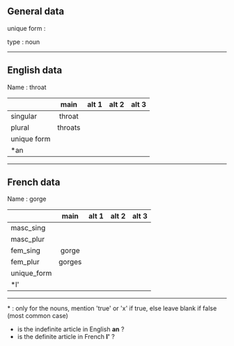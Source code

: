 ## General data

unique form :

type : noun

---

## English data

Name : throat

|             |  main   | alt 1 | alt 2 | alt 3 |
| :---------- | :-----: | :---: | :---: | ----- |
| singular    | throat  |       |       |       |
| plural      | throats |       |       |       |
| unique form |         |       |       |       |
| \*an        |         |       |       |       |

---

## French data

Name : gorge

|             |  main  | alt 1 | alt 2 | alt 3 |
| :---------- | :----: | :---: | :---: | :---: |
| masc_sing   |        |       |       |       |
| masc_plur   |        |       |       |       |
| fem_sing    | gorge  |       |       |       |
| fem_plur    | gorges |       |       |       |
| unique_form |        |       |       |       |
| \*l'        |        |       |       |       |

---

\* : only for the nouns, mention 'true' or 'x' if true, else leave blank if false (most common case)

- is the indefinite article in English **an** ?
- is the definite article in French **l'** ?
